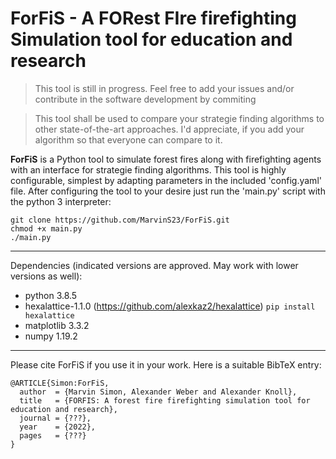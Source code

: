 # ForFiS - A FORest FIre firefighting Simulation tool for education and research

>This tool is still in progress. Feel free to add your issues and/or contribute in the software development by commiting

>This tool shall be used to compare your strategie finding algorithms to other state-of-the-art approaches. I'd appreciate, if you add your algorithm so that everyone can compare to it.

**ForFiS** is a Python tool to simulate forest fires along with firefighting agents with an interface for strategie finding algorithms. 
This tool is highly configurable, simplest by adapting parameters in the included 'config.yaml' file. After configuring the tool to your desire just run the 'main.py' script with the python 3 interpreter:
```
git clone https://github.com/MarvinS23/ForFiS.git
chmod +x main.py
./main.py
```

---
Dependencies (indicated versions are approved. May work with lower versions as well):
* python 3.8.5
* hexalattice-1.1.0 (https://github.com/alexkaz2/hexalattice)
`pip install hexalattice`
* matplotlib 3.3.2
* numpy 1.19.2

---
Please cite ForFiS if you use it in your work. Here is a suitable BibTeX entry:
```
@ARTICLE{Simon:ForFiS,
  author  = {Marvin Simon, Alexander Weber and Alexander Knoll},
  title   = {FORFIS: A forest fire firefighting simulation tool for education and research},
  journal = {???},
  year    = {2022},
  pages   = {???}
}
```
